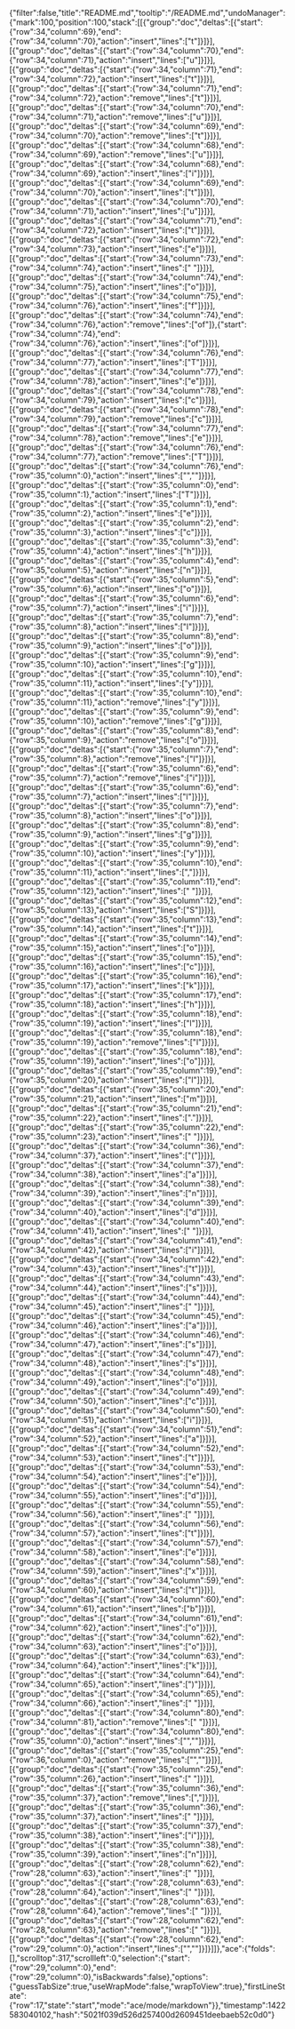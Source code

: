 {"filter":false,"title":"README.md","tooltip":"/README.md","undoManager":{"mark":100,"position":100,"stack":[[{"group":"doc","deltas":[{"start":{"row":34,"column":69},"end":{"row":34,"column":70},"action":"insert","lines":["t"]}]}],[{"group":"doc","deltas":[{"start":{"row":34,"column":70},"end":{"row":34,"column":71},"action":"insert","lines":["u"]}]}],[{"group":"doc","deltas":[{"start":{"row":34,"column":71},"end":{"row":34,"column":72},"action":"insert","lines":["t"]}]}],[{"group":"doc","deltas":[{"start":{"row":34,"column":71},"end":{"row":34,"column":72},"action":"remove","lines":["t"]}]}],[{"group":"doc","deltas":[{"start":{"row":34,"column":70},"end":{"row":34,"column":71},"action":"remove","lines":["u"]}]}],[{"group":"doc","deltas":[{"start":{"row":34,"column":69},"end":{"row":34,"column":70},"action":"remove","lines":["t"]}]}],[{"group":"doc","deltas":[{"start":{"row":34,"column":68},"end":{"row":34,"column":69},"action":"remove","lines":["u"]}]}],[{"group":"doc","deltas":[{"start":{"row":34,"column":68},"end":{"row":34,"column":69},"action":"insert","lines":["i"]}]}],[{"group":"doc","deltas":[{"start":{"row":34,"column":69},"end":{"row":34,"column":70},"action":"insert","lines":["t"]}]}],[{"group":"doc","deltas":[{"start":{"row":34,"column":70},"end":{"row":34,"column":71},"action":"insert","lines":["u"]}]}],[{"group":"doc","deltas":[{"start":{"row":34,"column":71},"end":{"row":34,"column":72},"action":"insert","lines":["t"]}]}],[{"group":"doc","deltas":[{"start":{"row":34,"column":72},"end":{"row":34,"column":73},"action":"insert","lines":["e"]}]}],[{"group":"doc","deltas":[{"start":{"row":34,"column":73},"end":{"row":34,"column":74},"action":"insert","lines":[" "]}]}],[{"group":"doc","deltas":[{"start":{"row":34,"column":74},"end":{"row":34,"column":75},"action":"insert","lines":["o"]}]}],[{"group":"doc","deltas":[{"start":{"row":34,"column":75},"end":{"row":34,"column":76},"action":"insert","lines":["f"]}]}],[{"group":"doc","deltas":[{"start":{"row":34,"column":74},"end":{"row":34,"column":76},"action":"remove","lines":["of"]},{"start":{"row":34,"column":74},"end":{"row":34,"column":76},"action":"insert","lines":["of"]}]}],[{"group":"doc","deltas":[{"start":{"row":34,"column":76},"end":{"row":34,"column":77},"action":"insert","lines":["T"]}]}],[{"group":"doc","deltas":[{"start":{"row":34,"column":77},"end":{"row":34,"column":78},"action":"insert","lines":["e"]}]}],[{"group":"doc","deltas":[{"start":{"row":34,"column":78},"end":{"row":34,"column":79},"action":"insert","lines":["c"]}]}],[{"group":"doc","deltas":[{"start":{"row":34,"column":78},"end":{"row":34,"column":79},"action":"remove","lines":["c"]}]}],[{"group":"doc","deltas":[{"start":{"row":34,"column":77},"end":{"row":34,"column":78},"action":"remove","lines":["e"]}]}],[{"group":"doc","deltas":[{"start":{"row":34,"column":76},"end":{"row":34,"column":77},"action":"remove","lines":["T"]}]}],[{"group":"doc","deltas":[{"start":{"row":34,"column":76},"end":{"row":35,"column":0},"action":"insert","lines":["",""]}]}],[{"group":"doc","deltas":[{"start":{"row":35,"column":0},"end":{"row":35,"column":1},"action":"insert","lines":["T"]}]}],[{"group":"doc","deltas":[{"start":{"row":35,"column":1},"end":{"row":35,"column":2},"action":"insert","lines":["e"]}]}],[{"group":"doc","deltas":[{"start":{"row":35,"column":2},"end":{"row":35,"column":3},"action":"insert","lines":["c"]}]}],[{"group":"doc","deltas":[{"start":{"row":35,"column":3},"end":{"row":35,"column":4},"action":"insert","lines":["h"]}]}],[{"group":"doc","deltas":[{"start":{"row":35,"column":4},"end":{"row":35,"column":5},"action":"insert","lines":["n"]}]}],[{"group":"doc","deltas":[{"start":{"row":35,"column":5},"end":{"row":35,"column":6},"action":"insert","lines":["o"]}]}],[{"group":"doc","deltas":[{"start":{"row":35,"column":6},"end":{"row":35,"column":7},"action":"insert","lines":["i"]}]}],[{"group":"doc","deltas":[{"start":{"row":35,"column":7},"end":{"row":35,"column":8},"action":"insert","lines":["l"]}]}],[{"group":"doc","deltas":[{"start":{"row":35,"column":8},"end":{"row":35,"column":9},"action":"insert","lines":["o"]}]}],[{"group":"doc","deltas":[{"start":{"row":35,"column":9},"end":{"row":35,"column":10},"action":"insert","lines":["g"]}]}],[{"group":"doc","deltas":[{"start":{"row":35,"column":10},"end":{"row":35,"column":11},"action":"insert","lines":["y"]}]}],[{"group":"doc","deltas":[{"start":{"row":35,"column":10},"end":{"row":35,"column":11},"action":"remove","lines":["y"]}]}],[{"group":"doc","deltas":[{"start":{"row":35,"column":9},"end":{"row":35,"column":10},"action":"remove","lines":["g"]}]}],[{"group":"doc","deltas":[{"start":{"row":35,"column":8},"end":{"row":35,"column":9},"action":"remove","lines":["o"]}]}],[{"group":"doc","deltas":[{"start":{"row":35,"column":7},"end":{"row":35,"column":8},"action":"remove","lines":["l"]}]}],[{"group":"doc","deltas":[{"start":{"row":35,"column":6},"end":{"row":35,"column":7},"action":"remove","lines":["i"]}]}],[{"group":"doc","deltas":[{"start":{"row":35,"column":6},"end":{"row":35,"column":7},"action":"insert","lines":["l"]}]}],[{"group":"doc","deltas":[{"start":{"row":35,"column":7},"end":{"row":35,"column":8},"action":"insert","lines":["o"]}]}],[{"group":"doc","deltas":[{"start":{"row":35,"column":8},"end":{"row":35,"column":9},"action":"insert","lines":["g"]}]}],[{"group":"doc","deltas":[{"start":{"row":35,"column":9},"end":{"row":35,"column":10},"action":"insert","lines":["y"]}]}],[{"group":"doc","deltas":[{"start":{"row":35,"column":10},"end":{"row":35,"column":11},"action":"insert","lines":[","]}]}],[{"group":"doc","deltas":[{"start":{"row":35,"column":11},"end":{"row":35,"column":12},"action":"insert","lines":[" "]}]}],[{"group":"doc","deltas":[{"start":{"row":35,"column":12},"end":{"row":35,"column":13},"action":"insert","lines":["S"]}]}],[{"group":"doc","deltas":[{"start":{"row":35,"column":13},"end":{"row":35,"column":14},"action":"insert","lines":["t"]}]}],[{"group":"doc","deltas":[{"start":{"row":35,"column":14},"end":{"row":35,"column":15},"action":"insert","lines":["o"]}]}],[{"group":"doc","deltas":[{"start":{"row":35,"column":15},"end":{"row":35,"column":16},"action":"insert","lines":["c"]}]}],[{"group":"doc","deltas":[{"start":{"row":35,"column":16},"end":{"row":35,"column":17},"action":"insert","lines":["k"]}]}],[{"group":"doc","deltas":[{"start":{"row":35,"column":17},"end":{"row":35,"column":18},"action":"insert","lines":["h"]}]}],[{"group":"doc","deltas":[{"start":{"row":35,"column":18},"end":{"row":35,"column":19},"action":"insert","lines":["l"]}]}],[{"group":"doc","deltas":[{"start":{"row":35,"column":18},"end":{"row":35,"column":19},"action":"remove","lines":["l"]}]}],[{"group":"doc","deltas":[{"start":{"row":35,"column":18},"end":{"row":35,"column":19},"action":"insert","lines":["o"]}]}],[{"group":"doc","deltas":[{"start":{"row":35,"column":19},"end":{"row":35,"column":20},"action":"insert","lines":["l"]}]}],[{"group":"doc","deltas":[{"start":{"row":35,"column":20},"end":{"row":35,"column":21},"action":"insert","lines":["m"]}]}],[{"group":"doc","deltas":[{"start":{"row":35,"column":21},"end":{"row":35,"column":22},"action":"insert","lines":["."]}]}],[{"group":"doc","deltas":[{"start":{"row":35,"column":22},"end":{"row":35,"column":23},"action":"insert","lines":[" "]}]}],[{"group":"doc","deltas":[{"start":{"row":34,"column":36},"end":{"row":34,"column":37},"action":"insert","lines":["("]}]}],[{"group":"doc","deltas":[{"start":{"row":34,"column":37},"end":{"row":34,"column":38},"action":"insert","lines":["a"]}]}],[{"group":"doc","deltas":[{"start":{"row":34,"column":38},"end":{"row":34,"column":39},"action":"insert","lines":["n"]}]}],[{"group":"doc","deltas":[{"start":{"row":34,"column":39},"end":{"row":34,"column":40},"action":"insert","lines":["d"]}]}],[{"group":"doc","deltas":[{"start":{"row":34,"column":40},"end":{"row":34,"column":41},"action":"insert","lines":[" "]}]}],[{"group":"doc","deltas":[{"start":{"row":34,"column":41},"end":{"row":34,"column":42},"action":"insert","lines":["i"]}]}],[{"group":"doc","deltas":[{"start":{"row":34,"column":42},"end":{"row":34,"column":43},"action":"insert","lines":["t"]}]}],[{"group":"doc","deltas":[{"start":{"row":34,"column":43},"end":{"row":34,"column":44},"action":"insert","lines":["s"]}]}],[{"group":"doc","deltas":[{"start":{"row":34,"column":44},"end":{"row":34,"column":45},"action":"insert","lines":[" "]}]}],[{"group":"doc","deltas":[{"start":{"row":34,"column":45},"end":{"row":34,"column":46},"action":"insert","lines":["a"]}]}],[{"group":"doc","deltas":[{"start":{"row":34,"column":46},"end":{"row":34,"column":47},"action":"insert","lines":["s"]}]}],[{"group":"doc","deltas":[{"start":{"row":34,"column":47},"end":{"row":34,"column":48},"action":"insert","lines":["s"]}]}],[{"group":"doc","deltas":[{"start":{"row":34,"column":48},"end":{"row":34,"column":49},"action":"insert","lines":["o"]}]}],[{"group":"doc","deltas":[{"start":{"row":34,"column":49},"end":{"row":34,"column":50},"action":"insert","lines":["c"]}]}],[{"group":"doc","deltas":[{"start":{"row":34,"column":50},"end":{"row":34,"column":51},"action":"insert","lines":["i"]}]}],[{"group":"doc","deltas":[{"start":{"row":34,"column":51},"end":{"row":34,"column":52},"action":"insert","lines":["a"]}]}],[{"group":"doc","deltas":[{"start":{"row":34,"column":52},"end":{"row":34,"column":53},"action":"insert","lines":["t"]}]}],[{"group":"doc","deltas":[{"start":{"row":34,"column":53},"end":{"row":34,"column":54},"action":"insert","lines":["e"]}]}],[{"group":"doc","deltas":[{"start":{"row":34,"column":54},"end":{"row":34,"column":55},"action":"insert","lines":["d"]}]}],[{"group":"doc","deltas":[{"start":{"row":34,"column":55},"end":{"row":34,"column":56},"action":"insert","lines":[" "]}]}],[{"group":"doc","deltas":[{"start":{"row":34,"column":56},"end":{"row":34,"column":57},"action":"insert","lines":["t"]}]}],[{"group":"doc","deltas":[{"start":{"row":34,"column":57},"end":{"row":34,"column":58},"action":"insert","lines":["e"]}]}],[{"group":"doc","deltas":[{"start":{"row":34,"column":58},"end":{"row":34,"column":59},"action":"insert","lines":["x"]}]}],[{"group":"doc","deltas":[{"start":{"row":34,"column":59},"end":{"row":34,"column":60},"action":"insert","lines":["t"]}]}],[{"group":"doc","deltas":[{"start":{"row":34,"column":60},"end":{"row":34,"column":61},"action":"insert","lines":["b"]}]}],[{"group":"doc","deltas":[{"start":{"row":34,"column":61},"end":{"row":34,"column":62},"action":"insert","lines":["o"]}]}],[{"group":"doc","deltas":[{"start":{"row":34,"column":62},"end":{"row":34,"column":63},"action":"insert","lines":["o"]}]}],[{"group":"doc","deltas":[{"start":{"row":34,"column":63},"end":{"row":34,"column":64},"action":"insert","lines":["k"]}]}],[{"group":"doc","deltas":[{"start":{"row":34,"column":64},"end":{"row":34,"column":65},"action":"insert","lines":[")"]}]}],[{"group":"doc","deltas":[{"start":{"row":34,"column":65},"end":{"row":34,"column":66},"action":"insert","lines":[" "]}]}],[{"group":"doc","deltas":[{"start":{"row":34,"column":80},"end":{"row":34,"column":81},"action":"remove","lines":[" "]}]}],[{"group":"doc","deltas":[{"start":{"row":34,"column":80},"end":{"row":35,"column":0},"action":"insert","lines":["",""]}]}],[{"group":"doc","deltas":[{"start":{"row":35,"column":25},"end":{"row":36,"column":0},"action":"remove","lines":["",""]}]}],[{"group":"doc","deltas":[{"start":{"row":35,"column":25},"end":{"row":35,"column":26},"action":"insert","lines":[" "]}]}],[{"group":"doc","deltas":[{"start":{"row":35,"column":36},"end":{"row":35,"column":37},"action":"remove","lines":[","]}]}],[{"group":"doc","deltas":[{"start":{"row":35,"column":36},"end":{"row":35,"column":37},"action":"insert","lines":[" "]}]}],[{"group":"doc","deltas":[{"start":{"row":35,"column":37},"end":{"row":35,"column":38},"action":"insert","lines":["i"]}]}],[{"group":"doc","deltas":[{"start":{"row":35,"column":38},"end":{"row":35,"column":39},"action":"insert","lines":["n"]}]}],[{"group":"doc","deltas":[{"start":{"row":28,"column":62},"end":{"row":28,"column":63},"action":"insert","lines":[" "]}]}],[{"group":"doc","deltas":[{"start":{"row":28,"column":63},"end":{"row":28,"column":64},"action":"insert","lines":[" "]}]}],[{"group":"doc","deltas":[{"start":{"row":28,"column":63},"end":{"row":28,"column":64},"action":"remove","lines":[" "]}]}],[{"group":"doc","deltas":[{"start":{"row":28,"column":62},"end":{"row":28,"column":63},"action":"remove","lines":[" "]}]}],[{"group":"doc","deltas":[{"start":{"row":28,"column":62},"end":{"row":29,"column":0},"action":"insert","lines":["",""]}]}]]},"ace":{"folds":[],"scrolltop":317,"scrollleft":0,"selection":{"start":{"row":29,"column":0},"end":{"row":29,"column":0},"isBackwards":false},"options":{"guessTabSize":true,"useWrapMode":false,"wrapToView":true},"firstLineState":{"row":17,"state":"start","mode":"ace/mode/markdown"}},"timestamp":1422583040102,"hash":"5021f039d526d257400d2609451deebaeb52c0d0"}